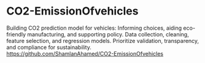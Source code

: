 # CO2-EmissionOfvehicles
Building CO2 prediction model for vehicles: Informing choices, aiding eco-friendly manufacturing, and supporting policy. Data collection, cleaning, feature selection, and regression models. Prioritize validation, transparency, and compliance for sustainability.
https://github.com/ShamlanAhamed/CO2-EmissionOfvehicles
